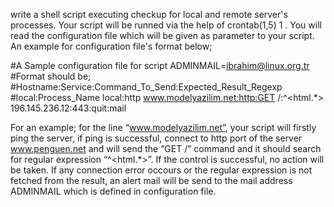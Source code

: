write a shell script executing checkup for local and remote
server's processes. Your script will be runned via the help of  crontab(1,5)
1
. You will read the
configuration  file  which  will  be  given  as  parameter  to  your  script.  An  example  for  configuration
file's format below;

#A Sample configuration file for script
ADMINMAIL=ibrahim@linux.org.tr
#Format should be;
#Hostname:Service:Command_To_Send:Expected_Result_Regexp
#local:Process_Name
local:http
www.modelyazilim.net:http:GET /:^<html.*>
196.145.236.12:443:quit:mail

For an example; for the line “www.modelyazilim.net”, your script will firstly ping the server, if ping is
successful,  connect  to  http  port  of  the  server  www.penguen.net  and  will  send  the  “GET  /”
command and it should search for regular expression “^<html.*>”. If the control is successful, no
action will be taken. If any connection error occours or the regular expression is not fetched from
the  result,  an  alert  mail  will  be  send  to  the  mail  address  ADMINMAIL  which  is  defined  in
configuration file.